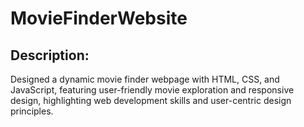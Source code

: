 # MovieFinderWebsite

## Description:
Designed a dynamic movie finder webpage with HTML, CSS, and JavaScript, featuring user-friendly movie exploration and responsive design, highlighting web development skills and user-centric design principles.
